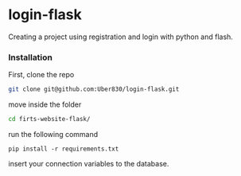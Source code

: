 # login-flask
Creating a project using registration and login with python and flash.

### Installation

First, clone the repo

```sh
git clone git@github.com:Uber830/login-flask.git
```

move inside the folder

```sh
cd firts-website-flask/
```
run the following command
```
pip install -r requirements.txt
```
insert your connection variables to the database.

